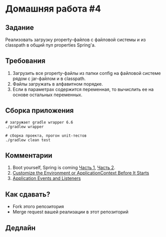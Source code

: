 # Домашняя работа #4

## Задание
Реализовать загрузку property-файлов с файловой системы и из classpath в общий пул properties Spring'а.

## Требования
1. Загрузить все property-файлы из папки config на файловой системе рядом с jar-файлом и в classpath.
1. Файлы загружать в алфавитном порядке.
1. Если в параметрах содержится переменная, то вычислить ее на основе остальных переменных.

## Сборка приложения 
```shell script
# загружает gradle wrapper 6.6
./gradlew wrapper

# сборка проекта, прогон unit-тестов
./gradlew clean test 
```

##  Комментарии
1. Boot yourself, Spring is coming [Часть 1](https://habr.com/ru/company/jugru/blog/424503/), [Часть 2](https://habr.com/ru/company/jugru/blog/425333/).
1. [Customize the Environment or ApplicationContext Before It Starts](https://docs.spring.io/spring-boot/docs/current/reference/htmlsingle/#howto-customize-the-environment-or-application-context)
1. [Application Events and Listeners](https://docs.spring.io/spring-boot/docs/current/reference/htmlsingle/#boot-features-application-events-and-listeners)

##  Как сдавать?
* Fork этого репозитория
* Merge request вашей реализации в этот репозиторий

## Дедлайн
